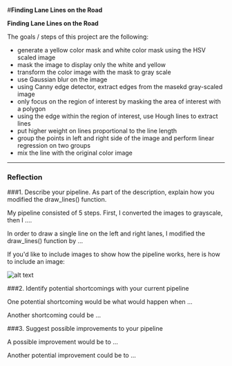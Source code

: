 #**Finding Lane Lines on the Road** 

**Finding Lane Lines on the Road**

The goals / steps of this project are the following: 

* generate a yellow color mask and white color mask using the HSV scaled image
* mask the image to display only the white and yellow
* transform the color image with the mask to gray scale
* use Gaussian blur on the image
* using Canny edge detector, extract edges from the masekd gray-scaled image
* only focus on the region of interest by masking the area of interest with a polygon
* using the edge within the region of interest, use Hough lines to extract lines
* put higher weight on lines proportional to the line length
* group the points in left and right side of the image and perform linear regression on two groups
* mix the line with the original color image 


[//]: # (Image References)

[image1]: ./examples/grayscale.jpg "Grayscale"

---

### Reflection

###1. Describe your pipeline. As part of the description, explain how you modified the draw_lines() function.

My pipeline consisted of 5 steps. First, I converted the images to grayscale, then I .... 

In order to draw a single line on the left and right lanes, I modified the draw_lines() function by ...

If you'd like to include images to show how the pipeline works, here is how to include an image: 

![alt text][image1]


###2. Identify potential shortcomings with your current pipeline


One potential shortcoming would be what would happen when ... 

Another shortcoming could be ...


###3. Suggest possible improvements to your pipeline

A possible improvement would be to ...

Another potential improvement could be to ...
